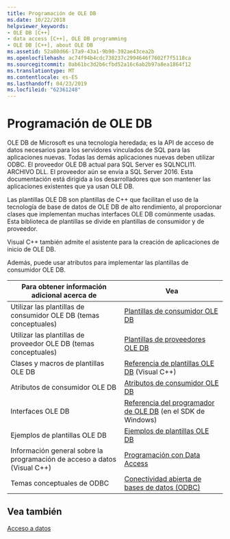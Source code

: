 ```yaml
---
title: Programación de OLE DB
ms.date: 10/22/2018
helpviewer_keywords:
- OLE DB [C++]
- data access [C++], OLE DB programming
- OLE DB [C++], about OLE DB
ms.assetid: 52a80d66-17a9-43a1-9b90-392ae43cea2b
ms.openlocfilehash: ac74f94b4cdc738237c2994646f7602f7f5118ca
ms.sourcegitcommit: 0ab61bc3d2b6cfbd52a16c6ab2b97a8ea1864f12
ms.translationtype: MT
ms.contentlocale: es-ES
ms.lasthandoff: 04/23/2019
ms.locfileid: "62361248"
---
```

# <a name="ole-db-programming"></a>Programación de OLE DB

OLE DB de Microsoft es una tecnología heredada; es la API de acceso de datos necesarios para los servidores vinculados de SQL para las aplicaciones nuevas. Todas las demás aplicaciones nuevas deben utilizar ODBC. El proveedor OLE DB actual para SQL Server es SQLNCLI11. ARCHIVO DLL. El proveedor aún se envía a SQL Server 2016. Esta documentación está dirigida a los desarrolladores que son mantener las aplicaciones existentes que ya usan OLE DB.

Las plantillas OLE DB son plantillas de C++ que facilitan el uso de la tecnología de base de datos de OLE DB de alto rendimiento, al proporcionar clases que implementan muchas interfaces OLE DB comúnmente usadas. Esta biblioteca de plantillas se divide en plantillas de consumidor y de proveedor.

Visual C++ también admite el asistente para la creación de aplicaciones de inicio de OLE DB.

Además, puede usar atributos para implementar las plantillas de consumidor OLE DB.

|Para obtener información adicional acerca de|Vea|
|-------------------------|---------|
|Utilizar las plantillas de consumidor OLE DB (temas conceptuales)|[Plantillas de consumidor OLE DB](../../data/oledb/ole-db-consumer-templates-cpp.md)|
|Utilizar las plantillas de proveedor OLE DB (temas conceptuales)|[Plantillas de proveedores OLE DB](../../data/oledb/ole-db-provider-templates-cpp.md)|
|Clases y macros de plantillas OLE DB|[Referencia de plantillas OLE DB](../../data/oledb/ole-db-templates.md) (Visual C++)|
|Atributos de consumidor OLE DB|[Atributos de consumidor OLE DB](../../windows/ole-db-consumer-attributes.md)|
|Interfaces OLE DB|[Referencia del programador de OLE DB](/sql/connect/oledb/oledb-driver-for-sql-server) (en el SDK de Windows)|
|Ejemplos de plantillas OLE DB|[Ejemplos de plantillas OLE DB](https://github.com/Microsoft/VCSamples)|
|Información general sobre la programación de acceso a datos (Visual C++)|[Programación con Data Access](../../data/data-access-programming-mfc-atl.md)|
|Temas conceptuales de ODBC|[Conectividad abierta de bases de datos (ODBC)](../../data/odbc/open-database-connectivity-odbc.md)|

## <a name="see-also"></a>Vea también

[Acceso a datos](../data-access-in-cpp.md)